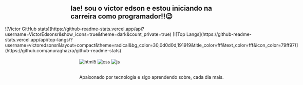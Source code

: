 ## Iae! sou o victor edson e estou iniciando na carreira como programador!!😉
<div style="display:flex; flex-direction:column; align-items:center">
  ![Victor GitHub stats](https://github-readme-stats.vercel.app/api?username=VictorEdsonsr&show_icons=true&theme=dark&count_private=true)
  [![Top Langs](https://github-readme-stats.vercel.app/api/top-langs/?username=victoredsonsr&layout=compact&theme=radical&bg_color=30,0d0d0d,191919&title_color=fff&text_color=fff&icon_color=79ff97)](https://github.com/anuraghazra/github-readme-stats)
  <div style"display: inline_block"></br>
<div style="display: inline_block">
  <img align="center" alt="html5" src="https://img.shields.io/badge/HTML5-E34F26?style=for-the-badge&logo=html5&logoColor=white" />
  <img align="center" alt="css" src="https://img.shields.io/badge/CSS3-1572B6?style=for-the-badge&logo=css3&logoColor=white" />
  <img align="center" alt="js" src="https://img.shields.io/badge/JavaScript-F7DF1E?style=for-the-badge&logo=javascript&logoColor=black" />
</div><br/>

Apaixonado por tecnologia e sigo aprendendo sobre, cada dia mais.
  </div>
</div>
